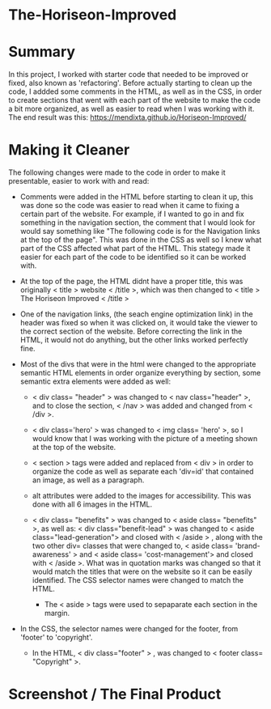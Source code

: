 # The-Horiseon-Improved

# Summary 
In this project, I worked with starter code that needed to be improved or fixed, also known as 'refactoring'. Before actually starting to clean up the code, I addded some comments in the HTML, as well as in the CSS, in order to create sections that went with each part of the website to make the code a bit more organized, as well as easier to read when I was working with it.  The end result was this: https://mendixta.github.io/Horiseon-Improved/

# Making it Cleaner 
The following changes were made to the code in order to make it presentable, easier to work with and read:

* Comments were added in the HTML before starting to clean it up, this was done so the code was easier to read when it came to fixing a certain part of the website. For example, if I wanted to go in and fix something in the navigation section, the comment that I would look for would say something like "The following code is for the Navigation links at the top of the page". This was done in the CSS as well so I knew what part of the CSS affected what part of the HTML. This stategy made it easier for each part of the code to be identified so it can be worked with. 

* At the top of the page, the HTML didnt have a proper title, this was originally < title > website < /title >, which was then changed to < title > The Horiseon Improved < /title >

* One of the navigation links, (the seach engine optimization link) in the header was fixed so when it was clicked on, it would take the viewer to the correct section of the website. Before correcting the link in the HTML, it would not do anything, but the other links worked perfectly fine. 

* Most of the divs that were in the html were changed to the appropriate semantic HTML elements in order organize everything by section, some semantic extra elements were added as well: 
    *  < div class= "header" > was changed to < nav class="header" >, and to close the section, < /nav > was added and changed from < /div >.

    *   < div class='hero' > was changed to < img class= 'hero' >, so I would know that I was working with the picture of a meeting shown at the top of the website. 

    * < section > tags were added and replaced from < div > in order to organize the code as well as separate each 'div=id' that contained an image, as well as a paragraph. 

    *  alt attributes were added to the images for accessibility. This was done with all 6 images in the HTML. 

    * < div class= "benefits" > was changed to < aside class= "benefits" >, as well as: < div class="benefit-lead" > was changed to < aside class="lead-generation"> and closed with < /aside > , along with the two other div= classes that were changed to, < aside class= 'brand-awareness' > and < aside class= 'cost-management'> and closed with < /aside >. What was in quotation marks was changed so that it would match the titles that were on the website so it can be easily identified. The CSS selector names were changed to match the HTML.
        * The < aside > tags were used to sepaparate each section in the margin. 

* In the CSS, the selector names were changed for the footer, from 'footer' to 'copyright'. 
    * In the HTML, < div class="footer" > , was changed to < footer class= "Copyright" >.

# Screenshot / The Final Product
